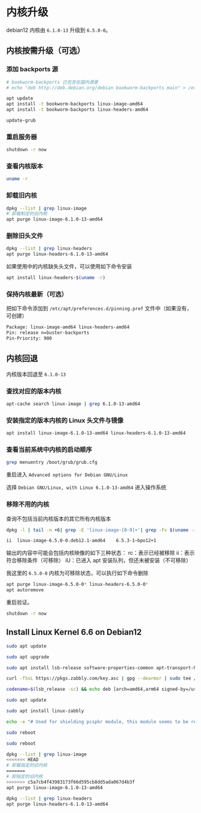# 内核升级

debian12 内核由 `6.1.0-13` 升级到 `6.5.0-0`。

## 内核按需升级（可选）

### 添加 backports 源

```bash
# bookworm-backports 已包含在国内源里
# echo "deb http://deb.debian.org/debian bookworm-backports main" > /etc/apt/sources.list.d/backports.list

apt update
apt install -t bookworm-backports linux-image-amd64
apt install -t bookworm-backports linux-headers-amd64

update-grub
```

### 重启服务器

```bash
shutdown -r now
```

### 查看内核版本

```bash
uname -r
```

### 卸载旧内核

```bash
dpkg --list | grep linux-image
# 卸载制定的旧内核
apt purge linux-image-6.1.0-13-amd64
```

### 删除旧头文件

```bash
dpkg --list | grep linux-headers
apt purge linux-headers-6.1.0-13-amd64
```

如果使用中的内核缺失头文件，可以使用如下命令安装

```bash
apt install linux-headers-$(uname -r)
```

### 保持内核最新（可选）

把如下命令添加到 `/etc/apt/preferences.d/pinning.pref` 文件中（如果没有，可创建）

```bash
Package: linux-image-amd64 linux-headers-amd64
Pin: release n=buster-backports
Pin-Priority: 900
```

## 内核回退

内核版本回退至 `6.1.0-13`

### 查找对应的版本内核

```bash
apt-cache search linux-image | grep 6.1.0-13-amd64
```

### 安装指定的版本内核的 Linux 头文件与镜像

```bash
apt install linux-image-6.1.0-13-amd64 linux-headers-6.1.0-13-amd64
```

### 查看当前系统中内核的启动顺序

```bash
grep menuentry /boot/grub/grub.cfg
```

重启进入 `Advanced options for Debian GNU/Linux`

选择 `Debian GNU/Linux, with Linux 6.1.0-13-amd64` 进入操作系统

### 移除不用的内核

查询不包括当前内核版本的其它所有内核版本

```bash
dpkg -l | tail -n +6| grep -E 'linux-image-[0-9]+'| grep -Fv $(uname -r)

ii  linux-image-6.5.0-0.deb12.1-amd64    6.5.3-1~bpo12+1                amd64        Linux 6.5 for 64-bit PCs (signed)
```

输出的内容中可能会包括内核映像的如下三种状态：
rc：表示已经被移除
ii：表示符合移除条件（可移除）
iU：已进入 apt 安装队列，但还未被安装（不可移除）

我这里的 `6.5.0-0` 内核为可移除状态，可以执行如下命令删除

```bash
apt purge linux-image-6.5.0-0* linux-headers-6.5.0-0*
apt autoremove
```

重启验证。

```bash
shutdown -r now
```

## Install Linux Kernel 6.6 on Debian12

```bash
sudo apt update
```

```bash
sudo apt upgrade
```

```bash
sudo apt install lsb-release software-properties-common apt-transport-https ca-certificates curl -y
```

```bash
curl -fSsL https://pkgs.zabbly.com/key.asc | gpg --dearmor | sudo tee /usr/share/keyrings/linux-zabbly.gpg > /dev/null
```

```bash
codename=$(lsb_release -sc) && echo deb [arch=amd64,arm64 signed-by=/usr/share/keyrings/linux-zabbly.gpg] https://pkgs.zabbly.com/kernel/stable $codename main | sudo tee /etc/apt/sources.list.d/linux-zabbly.list
```

```bash
sudo apt update
```

```bash
sudo apt install linux-zabbly
```

```bash
echo -e "# Used for shielding pcspkr module, this module seems to be related to buzzer.\nblacklist pcspkr" | sudo tee /etc/modprobe.d/blacklist-pcspkr.conf
```

```bash
sudo reboot
```

```bash
sudo reboot
```

```bash
dpkg --list | grep linux-image
<<<<<<< HEAD
# 卸载指定的旧内核
=======
# 卸指定的旧内核
>>>>>>> c5a7cb4f43983173f66d595cb8dd5ada067d4b3f
apt purge linux-image-6.1.0-13-amd64
```

```bash
dpkg --list | grep linux-headers
apt purge linux-headers-6.1.0-13-amd64
```
